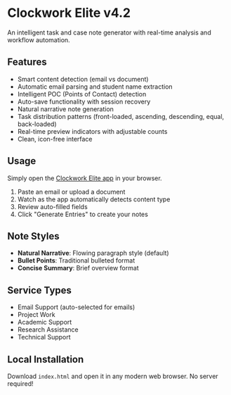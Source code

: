 # Clockwork Elite v4.2

An intelligent task and case note generator with real-time analysis and workflow automation.

## Features

- Smart content detection (email vs document)
- Automatic email parsing and student name extraction  
- Intelligent POC (Points of Contact) detection
- Auto-save functionality with session recovery
- Natural narrative note generation
- Task distribution patterns (front-loaded, ascending, descending, equal, back-loaded)
- Real-time preview indicators with adjustable counts
- Clean, icon-free interface

## Usage

Simply open the [Clockwork Elite app](https://rpeart73.github.io/clockwork-elite/) in your browser.

1. Paste an email or upload a document
2. Watch as the app automatically detects content type
3. Review auto-filled fields
4. Click "Generate Entries" to create your notes

## Note Styles

- **Natural Narrative**: Flowing paragraph style (default)
- **Bullet Points**: Traditional bulleted format
- **Concise Summary**: Brief overview format

## Service Types

- Email Support (auto-selected for emails)
- Project Work
- Academic Support
- Research Assistance
- Technical Support

## Local Installation

Download `index.html` and open it in any modern web browser. No server required!